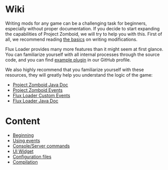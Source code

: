 # Wiki

Writing mods for any game can be a challenging task for beginners, especially without proper documentation. If you decide to start expanding the capabilities of Project Zomboid, we will try to help you with this. First of all, we recommend reading [the basics](https://github.com/cocolabs/pz-modding-guide#writing-code) on writing modifications.

Flux Loader provides many more features than it might seem at first glance. You can familiarize yourself with all internal processes through the source code, and you can find [example plugin](https://github.com/xLorey/FluxLoader-PluginTemplate) in our GitHub profile.

We also highly recommend that you familiarize yourself with these resources, they will greatly help you understand the logic of the game:
-   [Project Zomboid Java Doc](https://zomboid-javadoc.com/)
-   [Project Zomboid Events](https://pzwiki.net/wiki/Lua_Events)
-   [Flux Loader Custom Events](./Events.md)
-   [Flux Loader Java Doc](https://xlorey.github.io/FluxLoader/)

# Content
- [Beginning](./Beginning.md)
- [Using events](./UsingEvents.md)
- [Console/Server commands](./CreateCommands.md)
- [UI Widget](./UIWidget.md)
- [Configuration files](./Configs.md)
- [Compilation](./Compilation.md)
